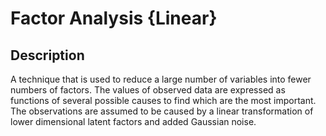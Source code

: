 # Factor Analysis {Linear}

## Description

A technique that is used to reduce a large number of variables into fewer numbers of factors. The values of observed data are expressed as functions of several possible causes to find which are the most important. The observations are assumed to be caused by a linear transformation of lower dimensional latent factors and added Gaussian noise.
